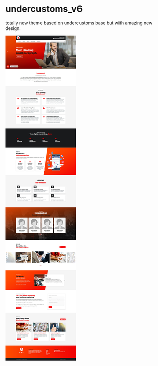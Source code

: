 # undercustoms_v6
totally new theme based on undercustoms base but with amazing new design.

![Screenshot](https://raw.githubusercontent.com/Galzor/undercustoms_v6/master/img/full-page.jpg)
